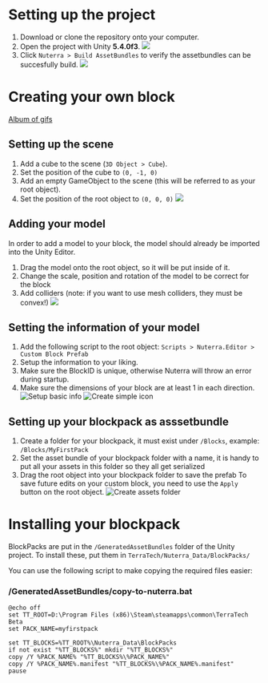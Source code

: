 # Setting up the project
1. Download or clone the repository onto your computer.
2. Open the project with Unity **5.4.0f3**.
![](http://image.prntscr.com/image/946e3916682d45e88b5eba23be8c1ec7.png)
3. Click `Nuterra > Build AssetBundles` to verify the assetbundles can be succesfully build.
![](http://image.prntscr.com/image/80f7097092ac4c2aa5c1f7150aa4ddb8.png)

# Creating your own block
[Album of gifs](http://imgur.com/a/HE0ab)

## Setting up the scene
1. Add a cube to the scene (`3D Object > Cube`).
2. Set the position of the cube to `(0, -1, 0)`
3. Add an empty GameObject to the scene (this will be referred to as your root object).
4. Set the position of the root object to `(0, 0, 0)`
![](http://imgur.com/sJfz142.gif)

## Adding your model
In order to add a model to your block, the model should already be imported into the Unity Editor.

1. Drag the model onto the root object, so it will be put inside of it.
2. Change the scale, position and rotation of the model to be correct for the block
3. Add colliders (note: if you want to use mesh colliders, they must be convex!)
![](http://imgur.com/Gqh7WTg.gif)

## Setting the information of your model

1. Add the following script to the root object: `Scripts > Nuterra.Editor > Custom Block Prefab`
2. Setup the information to your liking.
3. Make sure the BlockID is unique, otherwise Nuterra will throw an error during startup.
4. Make sure the dimensions of your block are at least 1 in each direction.
![Setup basic info](http://imgur.com/oxGXgbN.gif)
![Create simple icon](http://imgur.com/ruTHKVy.gif)

## Setting up your blockpack as asssetbundle
1. Create a folder for your blockpack, it must exist under `/Blocks`, example: `/Blocks/MyFirstPack`
2. Set the asset bundle of your blockpack folder with a name, it is handy to put all your assets in this folder so they all get serialized
3. Drag the root object into your blockpack folder to save the prefab
To save future edits on your custom block, you need to use the `Apply` button on the root object.
![Create assets folder](http://imgur.com/dg0C6KO.gif)

# Installing your blockpack
BlockPacks are put in the `/GeneratedAssetBundles` folder of the Unity project.
To install these, put them in `TerraTech/Nuterra_Data/BlockPacks/`

You can use the following script to make copying the required files easier:

### /GeneratedAssetBundles/copy-to-nuterra.bat
```batch
@echo off
set TT_ROOT=D:\Program Files (x86)\Steam\steamapps\common\TerraTech Beta
set PACK_NAME=myfirstpack

set TT_BLOCKS=%TT_ROOT%\Nuterra_Data\BlockPacks
if not exist "%TT_BLOCKS%" mkdir "%TT_BLOCKS%"
copy /Y %PACK_NAME% "%TT_BLOCKS%\%PACK_NAME%"
copy /Y %PACK_NAME%.manifest "%TT_BLOCKS%\%PACK_NAME%.manifest"
pause
```
